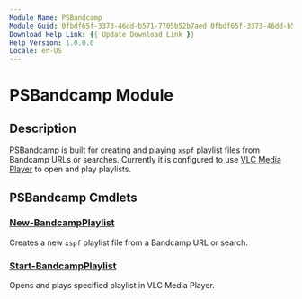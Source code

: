 ```yaml
---
Module Name: PSBandcamp
Module Guid: 0fbdf65f-3373-46dd-b571-7705b52b7aed 0fbdf65f-3373-46dd-b571-7705b52b7aed
Download Help Link: {{ Update Download Link }}
Help Version: 1.0.0.0
Locale: en-US
---
```


# PSBandcamp Module
## Description
PSBandcamp is built for creating and playing `xspf` playlist files from Bandcamp URLs or searches. Currently it is configured to use [VLC Media Player](https://www.videolan.org/vlc/) to open and play playlists.

## PSBandcamp Cmdlets
### [New-BandcampPlaylist](New-BandcampPlaylist.md)
Creates a new `xspf` playlist file from a Bandcamp URL or search.

### [Start-BandcampPlaylist](Start-BandcampPlaylist.md)
Opens and plays specified playlist in VLC Media Player.
